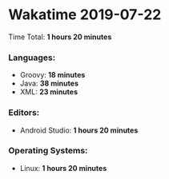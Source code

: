 # Wakatime 2019-07-22

Time Total: **1 hours 20 minutes**

### Languages:
- Groovy: **18 minutes** 
- Java: **38 minutes** 
- XML: **23 minutes** 

### Editors:
- Android Studio: **1 hours 20 minutes** 

### Operating Systems:
- Linux: **1 hours 20 minutes** 

